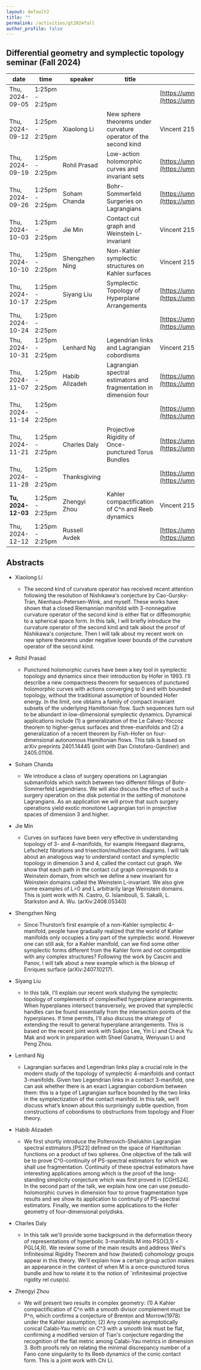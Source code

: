 ```yaml
---
layout: default2
title: ""
permalink: /activities/gt2024fall
author_profile: false
---
```


## Differential geometry and symplectic topology seminar (Fall 2024)

| date | time | speaker | title | location
| -- | -- | ---- | -------- | ----- 
| Thu, 2024-09-05 | 1:25pm - 2:25pm |  |  | [https://umn.zoom.us/j/92113794726](https://umn.zoom.us/j/92113794726) | 
| Thu, 2024-09-12 | 1:25pm - 2:25pm | Xiaolong Li | New sphere theorems under curvature operator of the second kind | Vincent 215 | 
| Thu, 2024-09-19 | 1:25pm - 2:25pm | Rohil Prasad | Low-action holomorphic curves and invariant sets  | [https://umn.zoom.us/j/92113794726](https://umn.zoom.us/j/92113794726) | 
| Thu, 2024-09-26 | 1:25pm - 2:25pm | Soham Chanda | Bohr- Sommerfeld Surgeries on Lagrangians | [https://umn.zoom.us/j/92113794726](https://umn.zoom.us/j/92113794726) | 
| Thu, 2024-10-03 | 1:25pm - 2:25pm | Jie Min | Contact cut graph and Weinstein L-invariant | Vincent 215 | 
| Thu, 2024-10-10 | 1:25pm - 2:25pm | Shengzhen Ning | Non-Kahler symplectic structures on Kahler surfaces | Vincent 215 | 
| Thu, 2024-10-17 | 1:25pm - 2:25pm | Siyang Liu | Symplectic Topology of Hyperplane Arrangements | [https://umn.zoom.us/j/92113794726](https://umn.zoom.us/j/92113794726) | 
| Thu, 2024-10-24 | 1:25pm - 2:25pm |  |  | [https://umn.zoom.us/j/92113794726](https://umn.zoom.us/j/92113794726) | 
| Thu, 2024-10-31 | 1:25pm - 2:25pm | Lenhard Ng | Legendrian links and Lagrangian cobordisms | Vincent 215 | 
| Thu, 2024-11-07 | 1:25pm - 2:25pm | Habib Alizadeh | Lagrangian spectral estimators and fragmentation in dimension four | [https://umn.zoom.us/j/92113794726](https://umn.zoom.us/j/92113794726) | 
| Thu, 2024-11-14 | 1:25pm - 2:25pm |  |  | [https://umn.zoom.us/j/92113794726](https://umn.zoom.us/j/92113794726) | 
| Thu, 2024-11-21 | 1:25pm - 2:25pm | Charles Daly | Projective Rigidity of Once-punctured Torus Bundles | [https://umn.zoom.us/j/92113794726](https://umn.zoom.us/j/92113794726) | 
| Thu, 2024-11-28 | 1:25pm - 2:25pm | Thanksgiving |  | [https://umn.zoom.us/j/92113794726](https://umn.zoom.us/j/92113794726) | 
| **Tu, 2024-12-03** | 1:25pm - 2:25pm | Zhengyi Zhou | Kahler compactification of C^n and Reeb dynamics | Vincent 215 | 
| Thu, 2024-12-12 | 1:25pm - 2:25pm | Russell Avdek |  | [https://umn.zoom.us/j/92113794726](https://umn.zoom.us/j/92113794726) | 


## Abstracts

- Xiaolong Li

  - The second kind of curvature operator has received recent attention following the resolution of Nishikawa's conjecture by Cao-Gursky-Tran, Nienhaus-Petersen-Wink, and myself. These works have shown that a closed Riemannian manifold with 3-nonnegative curvature operator of the second kind is either flat or diffeomorphic to a spherical space form. In this talk, I will briefly introduce the curvature operator of the second kind and talk about the proof of Nishikawa's conjecture. Then I will talk about my recent work on new sphere theorems under negative lower bounds of the curvature operator of the second kind.

- Rohil Prasad

  - Punctured holomorphic curves have been a key tool in symplectic topology and dynamics since their introduction by Hofer in 1993. I'll describe a new compactness theorem for sequences of punctured holomorphic curves with actions converging to 0 and with bounded topology, without the traditional assumption of bounded Hofer energy. In the limit, one obtains a family of compact invariant subsets of the underlying Hamiltonian flow. Such sequences turn out to be abundant in low-dimensional symplectic dynamics. Dynamical applications include (1) a generalization of the Le Calvez-Yoccoz theorem to higher-genus surfaces and three-manifolds and (2) a generalization of a recent theorem by Fish-Hofer on four-dimensional autonomous Hamiltonian flows. This talk is based on arXiv preprints 2401.14445 (joint with Dan Cristofaro-Gardiner) and 2405.01106.

- Soham Chanda

  - We introduce a class of surgery operations on Lagrangian submanifolds which switch between two different fillings of Bohr-Sommerfeld Legendrians. We will also discuss the effect of such a surgery operation on the disk potential in the setting of monotone Lagrangians. As an application we will prove that such surgery operations yield exotic monotone Lagrangian tori in projective spaces of dimension 3 and higher.

- Jie Min

  - Curves on surfaces have been very effective in understanding topology of 3- and 4-manifolds, for example Heegaard diagrams, Lefschetz fibrations and trisection/multisection diagrams. I will talk about an analogous way to understand contact and symplectic topology in dimension 3 and 4, called the contact cut graph. We show that each path in the contact cut graph corresponds to a Weinstein domain, from which we define a new invariant for Weinstein domains called the Weinstein L-invariant. We also give some examples of L=0 and L arbitrarily large Weinstein domains. This is joint work with N. Castro, G. Islambouli, S. Sakalli, L. Starkston and A. Wu. (arXiv:2408.05340)

- Shengzhen Ning

  - Since Thurston’s first example of a non-Kahler symplectic 4-manifold, people have gradually realized that the world of Kahler manifolds only occupies a tiny part of the symplectic world. However one can still ask, for a Kahler manifold, can we find some other symplectic forms different from the Kahler form and not compatible with any complex structures? Following the work by Cascini and Panov, I will talk about a new example which is the blowup of Enriques surface (arXiv:2407.10217).


- Siyang Liu

  - In this talk, I'll explain our recent work studying the symplectic topology of complements of complexified hyperplane arrangements. When hyperplanes intersect transversely, we proved that symplectic handles can be found essentially from the intersection points of the hyperplanes. If time permits, I'll also discuss the strategy of extending the result to general hyperplane arrangements. This is based on the recent joint work with Sukjoo Lee, Yin Li and Cheuk Yu Mak and work in preparation with Sheel Ganatra, Wenyuan Li and Peng Zhou.
 
- Lenhard Ng

  - Lagrangian surfaces and Legendrian links play a crucial role in the modern study of the topology of symplectic 4-manifolds and contact 3-manifolds. Given two Legendrian links in a contact 3-manifold, one can ask whether there is an exact Lagrangian cobordism between them: this is a type of Lagrangian surface bounded by the two links in the symplectization of the contact manifold. In this talk, we’ll discuss what’s known about this surprisingly subtle question, from constructions of cobordisms to obstructions from topology and Floer theory.

- Habib Alizadeh

  - We first shortly introduce the Polterovich-Shelukhin Lagrangian spectral estimators [PS23] defined on the space of Hamiltonian functions on a product of two spheres. One objective of the talk will be to prove C^0-continuity of PS-spectral estimators for which we shall use fragmentation. Continuity of these spectral estimators have interesting applications among which is the proof of the long-standing simplicity conjecture which was first proved in [CGHS24]. In the second part of the talk, we explain how one can use pseudo-holomorphic curves in dimension four to prove fragmentation type results and we show its application to continuity of PS-spectral estimators. Finally, we mention some applications to the Hofer geometry of four-dimensional polydisks.

- Charles Daly
  
  - In this talk we'll provide some background in the deformation theory of representations of hyperbolic 3-manifolds M into PSO(3,1) < PGL(4,R).  We review some of the main results and address Weil's Infinitesimal Rigidity Theorem and how (twisted) cohomology groups appear in this theory.  We'll explain how a certain group action makes an appearance in the context of when M is a once-punctured torus bundle and how to relate it to the notion of `infinitesimal projective rigidity rel cusp(s).

- Zhengyi Zhou

  - We will present two results in complex geometry: (1) A Kahler compactification of C^n with a smooth divisor complement must be P^n, which confirms a conjecture of Brenton and Morrow(1978) under the Kahler assumption; (2) Any complete asymptotically conical Calabi-Yau metric on C^3 with a smooth link must be flat, confirming a modified version of Tian's conjecture regarding the recognition of the flat metric among Calabi-Yau metrics in dimension 3. Both proofs rely on relating the minimal discrepancy number of a Fano cone singularity to its Reeb dynamics of the conic contact form. This is a joint work with Chi Li.

